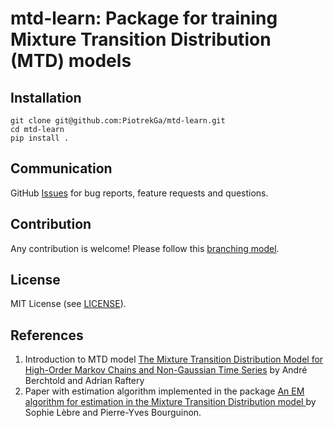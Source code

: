 # mtd-learn: Package for training Mixture Transition Distribution (MTD) models

## Installation

```
git clone git@github.com:PiotrekGa/mtd-learn.git
cd mtd-learn
pip install .
```

## Communication
GitHub [Issues](https://github.com/PiotrekGa/mtd-learn/issues) for bug reports, feature requests and questions.

## Contribution
Any contribution is welcome! Please follow this [branching model](https://nvie.com/posts/a-successful-git-branching-model/).

## License
MIT License (see [LICENSE](https://github.com/PiotrekGa/mtd-learn/blob/master/LICENSE)).

## References
1. Introduction to MTD model [The Mixture Transition Distribution Model for High-Order Markov Chains and Non-Gaussian Time Series](https://projecteuclid.org/euclid.ss/1042727943) by André Berchtold and Adrian Raftery
2. Paper with estimation algorithm implemented in the package [An EM algorithm for estimation in the Mixture Transition Distribution model
](https://arxiv.org/abs/0803.0525) by Sophie Lèbre and Pierre-Yves Bourguinon.
